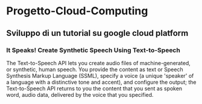 # Progetto-Cloud-Computing

## Sviluppo di un tutorial su google cloud platform

### It Speaks! Create Synthetic Speech Using Text-to-Speech 

The Text-to-Speech API lets you create audio files of machine-generated, or synthetic, human speech. You provide the content as text or Speech Synthesis Markup Language (SSML), specify a voice (a unique 'speaker' of a language with a distinctive tone and accent), and configure the output; the Text-to-Speech API returns to you the content that you sent as spoken word, audio data, delivered by the voice that you specified.
